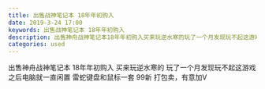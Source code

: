 ```yaml
---
title: 出售战神笔记本 18年年初购入
date: 2019-3-24 17:00
keywords: 出售战神笔记本 18年年初购入
description: 出售神舟战神笔记本18年年初购入买来玩逆水寒的玩了一个月发现玩不起这游戏之后电脑就一直闲置雷蛇键盘和鼠标一套99新打包卖，有意加V
categories: used
---
```

<td class="t_f" id="postmessage_3298306">

出售神舟战神笔记本 18年年初购入 买来玩逆水寒的 玩了一个月发现玩不起这游戏 之后电脑就一直闲置 雷蛇键盘和鼠标一套 99新 打包卖，有意加V<br/>
<img alt="" border="0" class="zoom" data-cf-modified-e98bea043006479fefe61c3c-="" file="http://www.flw.ph/data/appbyme/upload/image/201903/24/o5PEvX42CglE.jpg" id="aimg_em51Z" lazyloadthumb="1" onclick="" onmouseover="" src="http://www.flw.ph/data/appbyme/upload/image/201903/24/o5PEvX42CglE.jpg"/><br/>
<br/>
<img alt="" border="0" class="zoom" data-cf-modified-e98bea043006479fefe61c3c-="" file="http://www.flw.ph/data/appbyme/upload/image/201903/24/9nfZ34tlHs8I.jpg" id="aimg_BSAzn" lazyloadthumb="1" onclick="" onmouseover="" src="http://www.flw.ph/data/appbyme/upload/image/201903/24/9nfZ34tlHs8I.jpg"/><br/>
<br/>
</td>
